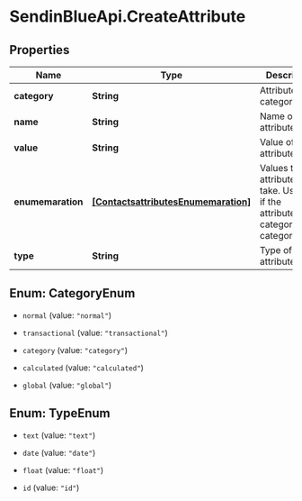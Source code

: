 # SendinBlueApi.CreateAttribute

## Properties
Name | Type | Description | Notes
------------ | ------------- | ------------- | -------------
**category** | **String** | Attribute categorisation. | 
**name** | **String** | Name of the attribute | 
**value** | **String** | Value of the attribute | 
**enumemaration** | [**[ContactsattributesEnumemaration]**](ContactsattributesEnumemaration.md) | Values that the attribute can take. Use only if the attribute&#39;s category is category | [optional] 
**type** | **String** | Type of the attribute | [optional] 


<a name="CategoryEnum"></a>
## Enum: CategoryEnum


* `normal` (value: `"normal"`)

* `transactional` (value: `"transactional"`)

* `category` (value: `"category"`)

* `calculated` (value: `"calculated"`)

* `global` (value: `"global"`)




<a name="TypeEnum"></a>
## Enum: TypeEnum


* `text` (value: `"text"`)

* `date` (value: `"date"`)

* `float` (value: `"float"`)

* `id` (value: `"id"`)




